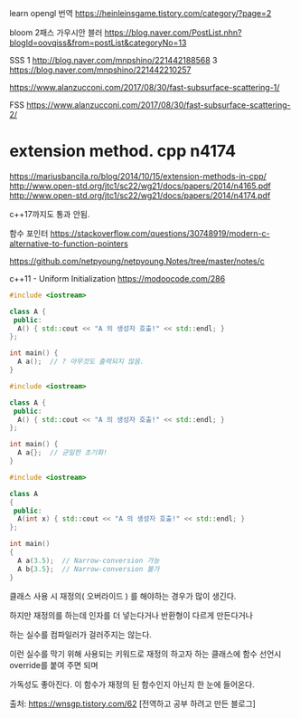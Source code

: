 

learn opengl 번역
https://heinleinsgame.tistory.com/category/?page=2


bloom
2패스 가우시안 블러 https://blog.naver.com/PostList.nhn?blogId=oovqiss&from=postList&categoryNo=13

SSS
1 http://blog.naver.com/mnpshino/221442188568
3 https://blog.naver.com/mnpshino/221442210257

https://www.alanzucconi.com/2017/08/30/fast-subsurface-scattering-1/


FSS https://www.alanzucconi.com/2017/08/30/fast-subsurface-scattering-2/



# extension method. cpp n4174
https://mariusbancila.ro/blog/2014/10/15/extension-methods-in-cpp/
http://www.open-std.org/jtc1/sc22/wg21/docs/papers/2014/n4165.pdf
http://www.open-std.org/jtc1/sc22/wg21/docs/papers/2014/n4174.pdf

c++17까지도 통과 안됨.

함수 포인터
https://stackoverflow.com/questions/30748919/modern-c-alternative-to-function-pointers

https://github.com/netpyoung/netpyoung.Notes/tree/master/notes/c


c++11 - Uniform Initialization
https://modoocode.com/286
``` cpp
#include <iostream>

class A {
 public:
  A() { std::cout << "A 의 생성자 호출!" << std::endl; }
};

int main() {
  A a();  // ? 아무것도 출력되지 않음.
}
```

``` cpp
#include <iostream>

class A {
 public:
  A() { std::cout << "A 의 생성자 호출!" << std::endl; }
};

int main() {
  A a{};  // 균일한 초기화!
}
```

``` cpp
#include <iostream>

class A
{
 public:
  A(int x) { std::cout << "A 의 생성자 호출!" << std::endl; }
};

int main()
{
  A a(3.5);  // Narrow-conversion 가능
  A b{3.5};  // Narrow-conversion 불가
}
```



클래스 사용 시 재정의( 오버라이드 ) 를 해야하는 경우가 많이 생긴다.

하지만 재정의를 하는데 인자를 더 넣는다거나 반환형이 다르게 만든다거나

하는 실수를 컴파일러가 걸러주지는 않는다.

이런 실수를 막기 위해 사용되는 키워드로 재정의 하고자 하는 클래스에 함수 선언시 override를 붙여 주면 되며

가독성도 좋아진다. 이 함수가 재정의 된 함수인지 아닌지 한 눈에 들어온다.



출처: https://wnsgp.tistory.com/62 [전역하고 공부 하려고 만든 블로그]